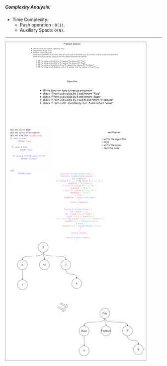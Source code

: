 ##### Complexity Analysis: 


- Time Complexity: 
    - Push operation : `O(1)`. 
    - Auxiliary Space: `O(N)`. 


---
![](FizzBuzz.png)
